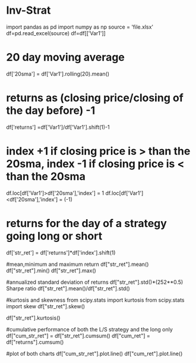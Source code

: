 # Inv-Strat

import pandas as pd
import numpy as np
source = 'file.xlsx'
df=pd.read_excel(source)
df=df[['Var1']]

# 20 day moving average
df['20sma'] = df['Var1'].rolling(20).mean()

# returns as (closing price/closing of the day before) -1
df['returns'] =df['Var1']/df['Var1'].shift(1)-1

# index +1 if closing price is > than the 20sma, index -1 if closing price is < than the 20sma
df.loc[df['Var1']>df['20sma'],'index'] = 1
df.loc[df['Var1']<df['20sma'],'index'] = (-1)

# returns for the day of a strategy going long or short 
df['str_ret'] = df['returns']*df['index'].shift(1)

#mean,minimum and maximum return
df["str_ret"].mean()
df["str_ret"].min()
df["str_ret"].max()

#annualized standard deviation of returns
df["str_ret"].std()*(252**0.5)
Sharpe ratio
df["str_ret"].mean()/df["str_ret"].std()

#kurtosis and skewness
from scipy.stats import kurtosis
from scipy.stats import skew
df["str_ret"].skew()

df["str_ret"].kurtosis()


#cumulative performance of both the L/S strategy and the long only
df["cum_str_ret"] = df["str_ret"].cumsum()
df["cum_ret"] = df["returns"].cumsum()

#plot of both charts
df["cum_str_ret"].plot.line()
df["cum_ret"].plot.line()

